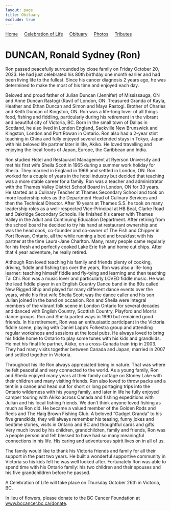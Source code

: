 ```yaml
---
layout: page
title: Obituary
exclude: true
---
```


[Home](./) &nbsp;&nbsp;&nbsp;&nbsp;[Celebration of Life](./celebration)  &nbsp;&nbsp;&nbsp;&nbsp;[Obituary](./obituary)  &nbsp;&nbsp;&nbsp;&nbsp;[Photos](./photos)  &nbsp;&nbsp;&nbsp;&nbsp;[Tributes](./tributes)

# DUNCAN, Ronald Sydney (Ron)

Ron passed peacefully surrounded by close family on Friday October 20, 2023.  He had just celebrated his 80th birthday one month earlier and had been living life to the fullest.  Since his cancer diagnosis 2 years ago, he was determined to make the most of his time and enjoyed each day.

Beloved and proud father of Julian Duncan (Jennifer) of Mississauga, ON and Anne Duncan Rastogi (Ravi) of London, ON.  Treasured Granda of Kayla, Heather and Ethan Duncan and Simon and Maya Rastogi. Brother of Charles and Keith Duncan of Kingston, ON.
Ron was a life-long lover of all things food, fishing and fiddling, particularly during his retirement in the vibrant and beautiful city of Victoria, BC. Born in the small town of Dallas in Scotland, he also lived in London England, Sackville New Brunswick and Kingston, London and Port Rowan in Ontario. Ron also had a 2-year stint teaching in China and fully enjoyed several extended stays in Tokyo, Japan with his beloved life partner later in life, Akiko.  He loved travelling and enjoying the local foods of Japan, Europe, the Caribbean and India.  

Ron studied Hotel and Restaurant Management at Ryerson University and met his first wife Sheila Scott in 1965 during a summer work holiday for Sheila. They married in England in 1969 and settled in London, ON.  Ron worked for a couple of years in the hotel industry but decided that teaching was a more stable career for a family. Ron was a teacher and administrator with the Thames Valley District School Board in London, ON for 33 years.  He started as a Culinary Teacher at Thames Secondary School and took on more leadership roles as the Department Head of Culinary Services and then the Technical Director.  After 10 years at Thames S.S. he took on many leadership roles as a well-respected Vice-Principal at HB Beal, Clarke Road and Oakridge Secondary Schools.  He finished his career with Thames Valley in the Adult and Continuing Education Department.  After retiring from the school board he decided to try his hand at restaurant ownership and was the head cook, co-founder and co-owner of The Fish and Chipper in Port Rowan, Ontario, all the while running a bed and breakfast with his partner at the time Laura-Jane Charlton.  Many, many people came regularly for his fresh and perfectly cooked Lake Erie fish and home cut chips.  After that 4 year adventure, he really retired.  

Although Ron loved teaching his family and friends plenty of cooking, driving, fiddle and fishing tips over the years, Ron was also a life-long learner: teaching himself fiddle and fly-tying and learning and then teaching Tai Chi.  Ron was a music lover and particularly LOVED fiddle music.  He was the lead fiddle player in an English Country Dance band in the 80s called New Rigged Ship and played for many different dance events over the years, while his first wife Sheila Scott was the dance caller and his son Julian joined in the band on occasion.  Ron and Sheila were integral members of the vibrant folk scene in London Ontario for several decades and danced with English Country, Scottish Country, Playford and Morris dance groups.  Ron and Sheila parted ways in 1990 but remained good friends.  In his retirement, Ron was an enthusiastic participant in the Victoria fiddle scene, playing with Daniel Lapp’s Folkestra group and attending regular workshops and sessions at the local pubs.  He always loved to bring his fiddle home to Ontario to play some tunes with his kids and grandkids.  He met his final life partner, Akiko, on a cross-Canada train trip in 2003.  They had many visits together between Canada and Japan, married in 2007 and settled together in Victoria.

Throughout his life Ron always appreciated being in nature.  That was where he felt peaceful and very connected to the world.  As a young family, Ron and Sheila enjoyed many years at their family cottage on Stoney Lake with their children and many visiting friends.  Ron also loved to throw packs and a tent in a canoe and head out for short or long portaging trips into the Ontario wilderness with his young family, and later in life he fully enjoyed camper touring with Akiko across Canada and fishing expeditions with Julian and his local fishing friends.  We don’t think anyone loved fishing as much as Ron did.  He became a valued member of the Golden Rods and Reels and The Haig Brown Fishing Club.  A beloved “Gadget Granda” to his five grandkids, they will always remember his teasing, funny jokes and bedtime stories, visits in Ontario and BC and thoughtful cards and gifts.  Very much loved by his children, grandchildren, family and friends,  Ron was a people person and felt blessed to have had so many meaningful connections in his life.   His caring and adventurous spirit lives on in all of us.

The family would like to thank his Victoria friends and family for all their support in the past two years.  He built a wonderful supportive community in Victoria so his kids felt he was well looked after.  Fortunately Ron was able to spend time with his Ontario family: his two children and their spouses and his five grandchildren before he passed.  

A Celebration of Life will take place on Thursday October 26th in Victoria, BC.

In lieu of flowers, please donate to the BC Cancer Foundation at <a href="http://www.bccancer.bc.ca/donate" target="_blank">www.bccancer.bc.ca/donate</a>.